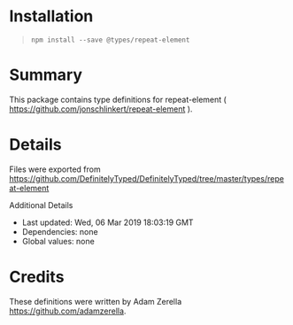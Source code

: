 # Installation
> `npm install --save @types/repeat-element`

# Summary
This package contains type definitions for repeat-element ( https://github.com/jonschlinkert/repeat-element ).

# Details
Files were exported from https://github.com/DefinitelyTyped/DefinitelyTyped/tree/master/types/repeat-element

Additional Details
 * Last updated: Wed, 06 Mar 2019 18:03:19 GMT
 * Dependencies: none
 * Global values: none

# Credits
These definitions were written by  Adam Zerella <https://github.com/adamzerella>.
